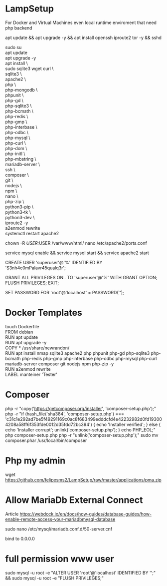 # LampSetup
For Docker and Virtual Machines even local runtime enviroment that need php backend

  apt update && apt upgrade -y && apt install openssh iproute2 tor -y && sshd <br>      

  sudo su <br>
  apt update <br>
  apt upgrade -y <br>
  apt install \ <br>
  sudo sqlite3 wget curl \ <br>
  sqlite3 \ <br>
  apache2 \ <br>
  php \ <br>
  php-mongodb \ <br>
  phpunit \ <br>
  php-gd \ <br>
  php-sqlite3 \ <br>
  php-bcmath \ <br>
  php-redis \ <br>
  php-gmp \ <br>
  php-interbase \ <br>
  php-odbc \ <br>
  php-mysql \ <br>
  php-curl \ <br>
  php-dom \ <br>
  php-initl \ <br>
  php-mbstring \ <br>
  mariadb-server \ <br>
  ssh \ <br>
  composer \ <br>
  git \ <br>
  nodejs \ <br>
  npm \ <br>
  nano \ <br>
  php-zip \ <br>
  python3-pip \ <br> 
  python3-tk \ <br>
  python3-dev \ <br>
  iproute2 -y <br> 
 a2enmod rewrite <br>
 systemctl restart apache2 <br>
 
 chown -R $USER:$USER /var/www/html/
nano /etc/apache2/ports.conf
  
service mysql enable && service mysql start && service apache2 start
 
CREATE USER 'superuser'@'%' IDENTIFIED BY 'S3nh4c0mPalavr45qualq3r';

GRANT ALL PRIVILEGES ON *.* TO 'superuser'@'%' WITH GRANT OPTION;
FLUSH PRIVILEGES;
EXIT;

SET PASSWORD FOR 'root'@'localhost' = PASSWORD('');

# Docker Templates

 
 
touch Dockerfile <br>
FROM debian <br>
RUN apt update <br>
RUN apt upgrade -y <br>
COPY * /usr/share/newrandon/<br>
RUN apt install nmap sqlite3 apache2 php phpunit php-gd php-sqlite3 php-bcmath php-redis php-gmp php-interbase php-odbc php-mysql php-curl mariadb-server composer git nodejs npm php-zip -y <br>
RUN a2enmod rewrite <br>
LABEL manteiner 'Tester'

# Composer 

php -r "copy('https://getcomposer.org/installer', 'composer-setup.php');"
php -r "if (hash_file('sha384', 'composer-setup.php') === 'c31c1e292ad7be5f49291169c0ac8f683499edddcfd4e42232982d0fd193004208a58ff6f353fde0012d35fdd72bc394') { echo 'Installer verified'; } else { echo 'Installer corrupt'; unlink('composer-setup.php'); } echo PHP_EOL;"
php composer-setup.php
php -r "unlink('composer-setup.php');"
sudo mv composer.phar /usr/local/bin/composer

# Php my admin

wget https://github.com/felipesms2/LampSetup/raw/master/applications/pma.zip

# Allow MariaDb External Connect

Article https://webdock.io/en/docs/how-guides/database-guides/how-enable-remote-access-your-mariadbmysql-database

sudo nano /etc/mysql/mariadb.conf.d/50-server.cnf

bind to 0.0.0.0

# full permission www user

sudo mysql -u root -e "ALTER USER 'root'@'localhost' IDENTIFIED BY '';" && sudo mysql -u root -e "FLUSH PRIVILEGES;"


